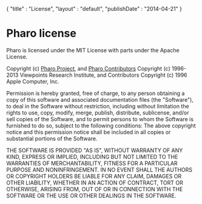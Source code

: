 { 
"title" : "License",
"layout" : "default",
"publishDate" : "2014-04-21"
}

# Pharo license


Pharo is licensed under the MIT License with parts under the Apache License.

Copyright \(c\) [Pharo Project](/web), and [Pharo Contributors](/web/about) Copyright \(c\) 1996-2013 Viewpoints Research Institute, and Contributors Copyright \(c\) 1996 Apple Computer, Inc.

Permission is hereby granted, free of charge, to any person obtaining a copy of this software and associated documentation files \(the "Software"\), to deal in the Software without restriction, including without limitation the rights to use, copy, modify, merge, publish, distribute, sublicense, and/or sell copies of the Software, and to permit persons to whom the Software is furnished to do so, subject to the following conditions: The above copyright notice and this permission notice shall be included in all copies or substantial portions of the Software.

THE SOFTWARE IS PROVIDED "AS IS", WITHOUT WARRANTY OF ANY KIND, EXPRESS OR IMPLIED, INCLUDING BUT NOT LIMITED TO THE WARRANTIES OF MERCHANTABILITY, FITNESS FOR A PARTICULAR PURPOSE AND NONINFRINGEMENT. IN NO EVENT SHALL THE AUTHORS OR COPYRIGHT HOLDERS BE LIABLE FOR ANY CLAIM, DAMAGES OR OTHER LIABILITY, WHETHER IN AN ACTION OF CONTRACT, TORT OR OTHERWISE, ARISING FROM, OUT OF OR IN CONNECTION WITH THE SOFTWARE OR THE USE OR OTHER DEALINGS IN THE SOFTWARE.